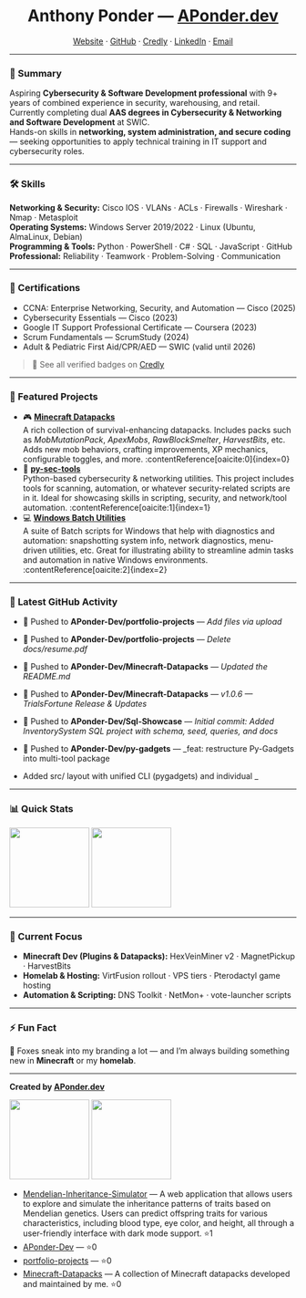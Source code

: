 <!-- Profile Header -->
<h1 align="center">Anthony Ponder — <a href="https://aponder.dev">APonder.dev</a></h1>
<p align="center">
  <a href="https://aponder.dev">Website</a> ·
  <a href="https://github.com/APonder-Dev">GitHub</a> ·
  <a href="https://www.credly.com/users/aponder.dev/badges#credly">Credly</a> ·
  <a href="https://www.linkedin.com/in/anthony-ponderdev/">LinkedIn</a> ·
  <a href="mailto:anthony@aponder.dev">Email</a>
</p>

---

### 🎯 Summary
Aspiring **Cybersecurity & Software Development professional** with 9+ years of combined experience in security, warehousing, and retail. Currently completing dual **AAS degrees in Cybersecurity & Networking and Software Development** at SWIC.  
Hands-on skills in **networking, system administration, and secure coding** — seeking opportunities to apply technical training in IT support and cybersecurity roles.

---

### 🛠 Skills
**Networking & Security:** Cisco IOS · VLANs · ACLs · Firewalls · Wireshark · Nmap · Metasploit  
**Operating Systems:** Windows Server 2019/2022 · Linux (Ubuntu, AlmaLinux, Debian)  
**Programming & Tools:** Python · PowerShell · C# · SQL · JavaScript · GitHub  
**Professional:** Reliability · Teamwork · Problem-Solving · Communication  

---

### 📜 Certifications
- CCNA: Enterprise Networking, Security, and Automation — Cisco (2025)  
- Cybersecurity Essentials — Cisco (2023)  
- Google IT Support Professional Certificate — Coursera (2023)  
- Scrum Fundamentals — ScrumStudy (2024)  
- Adult & Pediatric First Aid/CPR/AED — SWIC (valid until 2026)  

> 📎 See all verified badges on [Credly](https://www.credly.com/users/aponder.dev/badges#credly)

---

### 📂 Featured Projects

- 🎮 **[Minecraft Datapacks](https://github.com/APonder-Dev/Minecraft-Datapacks)**  
  A rich collection of survival-enhancing datapacks. Includes packs such as *MobMutationPack*, *ApexMobs*, *RawBlockSmelter*, *HarvestBits*, etc. Adds new mob behaviors, crafting improvements, XP mechanics, configurable toggles, and more. :contentReference[oaicite:0]{index=0}
- 🐍 **[py-sec-tools](https://github.com/APonder-Dev/portfolio-projects/tree/main/cybersecurity/py-sec-tools)**  
  Python-based cybersecurity & networking utilities. This project includes tools for scanning, automation, or whatever security-related scripts are in it. Ideal for showcasing skills in scripting, security, and network/tool automation. :contentReference[oaicite:1]{index=1}
- 💻 **[Windows Batch Utilities](https://github.com/APonder-Dev/windows-batch-utilities)**  
  A suite of Batch scripts for Windows that help with diagnostics and automation: snapshotting system info, network diagnostics, menu-driven utilities, etc. Great for illustrating ability to streamline admin tasks and automation in native Windows environments. :contentReference[oaicite:2]{index=2}


---

### 📝 Latest GitHub Activity
<!--RECENT_ACTIVITY:START-->
- 🔨 Pushed to **APonder-Dev/portfolio-projects** — _Add files via upload_
- 🔨 Pushed to **APonder-Dev/portfolio-projects** — _Delete docs/resume.pdf_
- 🔨 Pushed to **APonder-Dev/Minecraft-Datapacks** — _Updated the README.md_
- 🔨 Pushed to **APonder-Dev/Minecraft-Datapacks** — _v1.0.6 — TrialsFortune Release & Updates_
- 🔨 Pushed to **APonder-Dev/Sql-Showcase** — _Initial commit: Added InventorySystem SQL project with schema, seed, queries, and docs_
- 🔨 Pushed to **APonder-Dev/py-gadgets** — _feat: restructure Py-Gadgets into multi-tool package

- Added src/ layout with unified CLI (pygadgets) and individual _
<!--RECENT_ACTIVITY:END-->

---

### 📊 Quick Stats
<p>
  <img src="https://github-readme-stats.vercel.app/api?username=APonder-Dev&show_icons=true&hide_title=true&theme=radical" height="140" />
  <img src="https://github-readme-stats.vercel.app/api/top-langs/?username=APonder-Dev&layout=compact&theme=radical" height="140" />
</p>

---

### 🌱 Current Focus
- **Minecraft Dev (Plugins & Datapacks):** HexVeinMiner v2 · MagnetPickup · HarvestBits  
- **Homelab & Hosting:** VirtFusion rollout · VPS tiers · Pterodactyl game hosting  
- **Automation & Scripting:** DNS Toolkit · NetMon+ · vote-launcher scripts  

---

### ⚡ Fun Fact
🦊 Foxes sneak into my branding a lot — and I’m always building something new in **Minecraft** or my **homelab**.

---

**Created by [APonder.dev](https://aponder.dev)**





<!--STATS:START-->
<p>
  <img src="https://github-readme-stats.vercel.app/api?username=APonder-Dev&show_icons=true&hide_title=true" height="140" />
  <img src="https://github-readme-stats.vercel.app/api/top-langs/?username=APonder-Dev&layout=compact" height="140" />
</p>
<!--STATS:END-->


<!--PINNED:START-->
- [Mendelian-Inheritance-Simulator](https://github.com/APonder-Dev/Mendelian-Inheritance-Simulator) — A web application that allows users to explore and simulate the inheritance patterns of traits based on Mendelian genetics. Users can predict offspring traits for various characteristics, including blood type, eye color, and height, all through a user-friendly interface with dark mode support. ⭐1
- [APonder-Dev](https://github.com/APonder-Dev/APonder-Dev) —  ⭐0
- [portfolio-projects](https://github.com/APonder-Dev/portfolio-projects) —  ⭐0
- [Minecraft-Datapacks](https://github.com/APonder-Dev/Minecraft-Datapacks) — A collection of Minecraft datapacks developed and maintained by me. ⭐0
<!--PINNED:END-->
